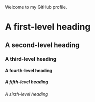Welcome to my GitHub profile.
# A first-level heading
## A second-level heading
### A third-level heading
#### A fourth-level heading
##### A fifth-level heading
###### A sixth-level heading
